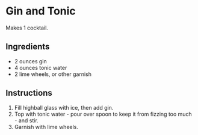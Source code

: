 # Gin and Tonic

Makes 1 cocktail.

## Ingredients

- 2 ounces gin
- 4 ounces tonic water
- 2 lime wheels, or other garnish

## Instructions

1. Fill highball glass with ice, then add gin.
2. Top with tonic water - pour over spoon to keep it from fizzing too much - and stir.
3. Garnish with lime wheels.
